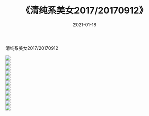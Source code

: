 ﻿---
layout: post
title:  《清纯系美女2017/20170912》
date:   2021-01-18
img: http://pic.660000.xyz/1:/清纯系美女/2017/20170912/000.jpg
categories: [美女, 清纯, 唯美]
---

清纯系美女2017/20170912

 ![](http://pic.660000.xyz/1:/清纯系美女/2017/20170912/001.png) <br>![](http://pic.660000.xyz/1:/清纯系美女/2017/20170912/002.png) <br>![](http://pic.660000.xyz/1:/清纯系美女/2017/20170912/003.png) <br>![](http://pic.660000.xyz/1:/清纯系美女/2017/20170912/004.png) <br>![](http://pic.660000.xyz/1:/清纯系美女/2017/20170912/005.png) <br>![](http://pic.660000.xyz/1:/清纯系美女/2017/20170912/006.png) <br>![](http://pic.660000.xyz/1:/清纯系美女/2017/20170912/007.png) <br>![](http://pic.660000.xyz/1:/清纯系美女/2017/20170912/008.png) <br>![](http://pic.660000.xyz/1:/清纯系美女/2017/20170912/009.png) <br>![](http://pic.660000.xyz/1:/清纯系美女/2017/20170912/010.png) <br>![](http://pic.660000.xyz/1:/清纯系美女/2017/20170912/011.png) <br>